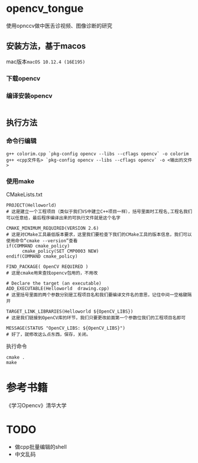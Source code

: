 # opencv_tongue
使用opnccv做中医舌诊视频、图像诊断的研究

## 安装方法，基于macos 
mac版本`macOS 10.12.4 (16E195)`

### 下载opencv

### 编译安装opencv
```

```

## 执行方法

### 命令行编辑 
```
g++ colorim.cpp `pkg-config opencv --libs --cflags opencv` -o colorim
g++ <cpp文件名> `pkg-config opencv --libs --cflags opencv` -o <输出的文件>
```

### 使用make
CMakeLists.txt
```
PROJECT(Helloworld)          
# 这是建立一个工程项目（类似于我们VS中建立C++项目一样），括号里面时工程名,工程名我们可以任意给，最后程序编译出来的可执行文件就是这个名字

CMAKE_MINIMUM_REQUIRED(VERSION 2.6)
# 这是对CMake工具最低版本要求，这里我们要检查下我们的CMake工具的版本信息，我们可以使用命令“cmake --version”查看
if(COMMAND cmake_policy)
      cmake_policy(SET CMP0003 NEW)
endif(COMMAND cmake_policy)
 
FIND_PACKAGE( OpenCV REQUIRED )
# 这是cmake用来查找opencv包用的，不用改

# Declare the target (an executable)
ADD_EXECUTABLE(Helloworld  drawing.cpp)
# 这里括号里面的两个参数分别是工程项目名和我们要编译文件名的意思，记住中间一空格键隔开

TARGET_LINK_LIBRARIES(Helloworld ${OpenCV_LIBS})
# 这是我们链接到OpenCV库的环节，我们只要更改前面第一个参数位我们的工程项目名即可

MESSAGE(STATUS "OpenCV_LIBS: ${OpenCV_LIBS}")
# 好了，就修改这么点东西，保存，关闭。
```
执行命令
```
cmake .
make
```

# 参考书籍
《学习Opencv》清华大学


# TODO
* 做cpp批量编辑的shell
* 中文乱码
